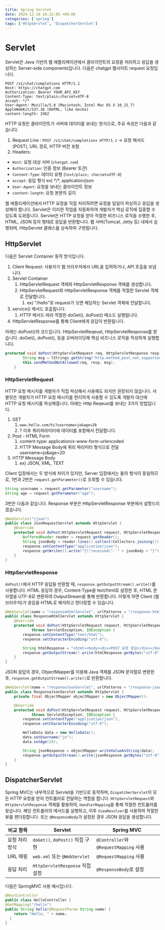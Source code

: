 ```yaml
---
title: Spring Servlet
date: 2024-12-29 16:22:05 +09:00
categories: ['spring']
tags: ['HttpServlet', 'DispatcherServlet']
---
```


# Servlet
Servlet은 Java 기반의 웹 애플리케이션에서 클라이언트의 요청을 처리하고 응답을 생성하는 Server-side components입니다.
다음은 chatgpt 웹사이트 request 요청입니다.

```text
POST /v1/chat/completions HTTP/1.1
Host: https://chatgpt.com
Authorization: Bearer YOUR_API_KEY
Content-Type: text/plain;charset=UTF-8
accept: */*
User-Agent: Mozilla/5.0 (Macintosh; Intel Mac OS X 10_15_7) AppleWebKit/537.36 (KHTML, like Gecko)
content-length: 3362
```

HTTP 요청은 클라이언트가 서버에 데이터를 보내는 방식으로, 주요 속성은 다음과 같습니다.

1. Request Line : `POST /v1/chat/completions HTTP/1.1` → 요청 메서드(POST), URL 경로, HTTP 버전 포함.
2. Headers:
  - `Host`: 요청 대상 서버 (`chatgpt.com`)
  - `Authorization`: 인증 정보 (Bearer 토큰)
  - `Content-Type`: 데이터 유형 (`text/plain; charset=UTF-8`)
  - `accept`: 응답 형식 ex) \*/*, application/json
  - `User-Agent`: 요청을 보내는 클라이언트 정보
  - `content-length`: 요청 본문의 길이

웹 애플리케이션에서 HTTP 요청을 직접 처리하려면 요청을 일일이 파싱하고 응답을 생성해야 합니다. Servlet은 이러한 작업을 자동화하여 개발자가 핵심 로직에 집중할 수 있도록 도와줍니다. Servlet은 HTTP 요청을 받아 적절한 비즈니스 로직을 수행한 후, HTML, JSON 등의 형태로 응답을 반환합니다. 웹 서버(Tomcat, Jetty 등) 내에서 실행되며, HttpServlet 클래스를 상속하여 구현됩니다.

## HttpServlet

다음은 Servlet Container 동작 방식입니다.

1. Client Request: 사용자가 웹 브라우저에서 URL을 입력하거나, API 호출을 보냅니다. 
1. Servlet Container
   1. HttpServletRequest 객체와 HttpServletResponse 객체를 생성합니다.
   1. HttpServletRequest와 HttpServletResponse 객체를 적절한 Servlet 객체로 전달합니다.
      1. ex) "/hello"로 request가 오면 해당하는 Servlet 객체에 전달합니다.
1. service() 메서드 호출됩니다.
   1. HTTP 메서드 따라 적절한 doGet(), doPost() 메소드 실행됩니다.
1. HttpServletResponse를 통해 Client에게 응답이 반환됩니다.

아래는 doPost()의 코드입니다. HttpServletReqeust, HttpServletResponse를 받습니다. doGet(), doPost(), 등을 오버라이딩해 핵심 비즈니스 로직을 작성하게 실행합니다.

```Java
protected void doPost(HttpServletRequest req, HttpServletResponse resp) throws ServletException, IOException {
        String msg = lStrings.getString("http.method_post_not_supported");
        this.sendMethodNotAllowed(req, resp, msg);
    }
```

### HttpServletRequest
HTTP 요청 메시지를 개발자가 직접 파싱해서 사용해도 되지만 권장되지 않습니다. 서블릿은 개발자가 HTTP 요청 메시지를 편리하게 사용할 수 있도록 개발자 대신에 HTTP 요청 메시지를 파싱해줍니다. 아래는 Http Reqeust를 보내는 3가지 방법입니다.

1. GET
   1. `www.hello.com/hi?username=jo&age=20`
   1. ? 이후 쿼리파라미터에 데이터를 포함해서 전달합니다.
1. Post - HTML Form
   1. content-type: application/x-www-form-urlencoded
   1. HTTP Message Body에 쿼리 파리미터 형식으로 전달 username=jo&age=20
1. HTTP Message Body
   1. ex) JSON, XML, TEXT

Client 입장에서는 두 방식에 차이가 있지만, Server 입장에서는 둘의 형식이 동일하므로, 1번과 2번은 `request.getParameter()`로 조회할 수 있습니다.

```Java
String username = request.getParameter("username");
String age = request.getParameter("age");
```

3번은 다음과 같습니다.
Response 부분은 HttpServletResponse 부분에서 설명드리겠습니다.

```Java
@WebServlet("/json")
public class JsonRequestServlet extends HttpServlet {
    @Override
    protected void doPost(HttpServletRequest request, HttpServletResponse response) throws ServletException, IOException {
        BufferedReader reader = request.getReader();
        String jsonBody = reader.lines().collect(Collectors.joining());
        response.setContentType("application/json");
        response.getWriter().write("{\"received\": " + jsonBody + "}");
    }
}
```

### HttpServletResponse

`doPost()`에서 HTTP 응답을 반환할 때, `response.getOutputStream().write()`를 사용합니다. HTML 응답의 경우, Content-Type을 text/html로 설정한 후, HTML 문자열을 UTF-8로 변환하여 OutputStream을 통해 반환합니다. 이렇게 하면 Client (웹 브라우저)가 응답을 HTML로 해석하고 렌더링할 수 있습니다. 

```Java
@WebServlet(name = "responseHtmlServlet", urlPatterns = "/response-html")
public class ResponseHtmlServlet extends HttpServlet {
    @Override
    protected void doPost(HttpServletRequest request, HttpServletResponse response)
            throws ServletException, IOException {
        response.setContentType("text/html");
        response.setCharacterEncoding("utf-8");

        String htmlResponse = "<html><body><div>POST 요청 응답</div></body></html>";
        response.getOutputStream().write(htmlResponse.getBytes("utf-8"));
    }
}
```

JSON 응답의 경우, ObjectMapper를 이용해 Java 객체를 JSON 문자열로 변환한 후, `response.getOutputStream().write()`로 반환합니다.

```Java
@WebServlet(name = "responseJsonServlet", urlPatterns = "/response-json")
public class ResponseJsonServlet extends HttpServlet {
    private final ObjectMapper objectMapper = new ObjectMapper();

    @Override
    protected void doPost(HttpServletRequest request, HttpServletResponse response)
            throws ServletException, IOException {
        response.setContentType("application/json");
        response.setCharacterEncoding("utf-8");

        HelloData data = new HelloData();
        data.setUsername("jo");
        data.setAge(20);

        String jsonResponse = objectMapper.writeValueAsString(data);
        response.getOutputStream().write(jsonResponse.getBytes("utf-8"));
    }
}
```


## DispatcherServlet

Spring MVC는 내부적으로 Servlet을 기반으로 동작하며, `DispatcherServlet`이 모든 HTTP 요청을 받아 컨트롤러로 전달하는 역할을 합니다.
`HttpServletRequest`와 `HttpServletResponse` 객체를 활용하여, `HandlerMapping`을 통해 적절한 컨트롤러를 찾습니다.
해당 컨트롤러의 메서드를 실행하고, 이후 `ViewResolver`를 사용하여 적절한 뷰를 렌더링합니다. 또는 `@ResponseBody`가 설정된 경우 JSON 응답을 생성합니다.

| 비교 항목 | Servlet                     | Spring MVC                       |
|-------| --------------------------- | -------------------------------- |
| 요청 처리 방식 | `doGet()`, `doPost()` 직접 구현 | `@Controller`와 `@RequestMapping` 사용 |
| URL 매핑 | `web.xml` 또는 `@WebServlet`  | `@RequestMapping` 사용             |
| 응답 처리 | `HttpServletResponse` 직접 설정 | `@ResponseBody`로 설정              |

다음은 SpringMVC 사용 예시입니다.

```Java
@RestController
public class HelloController {
@GetMapping("/hello")
public String hello(@RequestParam String name) {
    return "Hello, " + name;
  }
}
```

